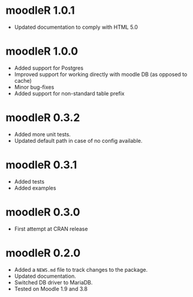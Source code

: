 # moodleR 1.0.1

* Updated documentation to comply with HTML 5.0

# moodleR 1.0.0

* Added support for Postgres
* Improved support for working directly with moodle DB (as opposed to cache)
* Minor bug-fixes
* Added support for non-standard table prefix

# moodleR 0.3.2

* Added more unit tests.
* Updated default path in case of no config available.

# moodleR 0.3.1

* Added tests
* Added examples

# moodleR 0.3.0

* First attempt at CRAN release

# moodleR 0.2.0

* Added a `NEWS.md` file to track changes to the package.
* Updated documentation.
* Switched DB driver to MariaDB.
* Tested on Moodle 1.9 and 3.8
